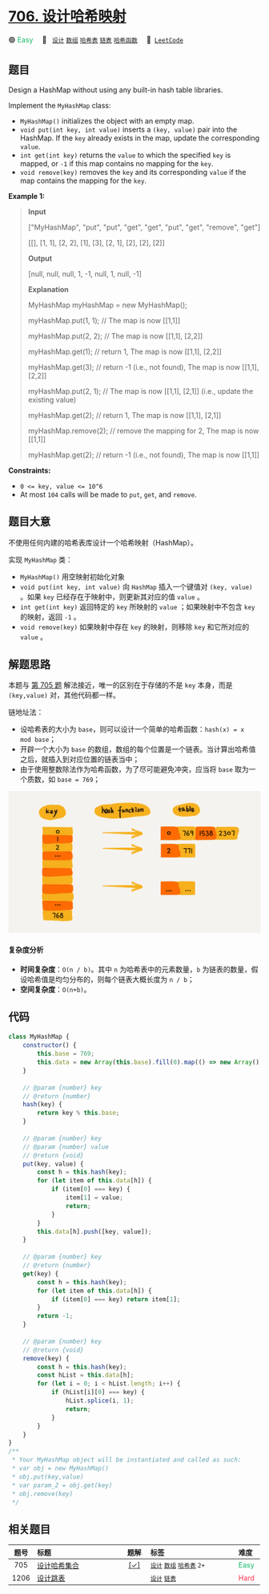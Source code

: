 # [706. 设计哈希映射](https://leetcode.com/problems/design-hashmap)

🟢 <font color=#15bd66>Easy</font>&emsp; 🔖&ensp; [`设计`](/leetcode/outline/tag/design.md) [`数组`](/leetcode/outline/tag/array.md) [`哈希表`](/leetcode/outline/tag/hash-table.md) [`链表`](/leetcode/outline/tag/linked-list.md) [`哈希函数`](/leetcode/outline/tag/hash-function.md)&emsp; 🔗&ensp;[`LeetCode`](https://leetcode.com/problems/design-hashmap/)

## 题目

Design a HashMap without using any built-in hash table libraries.

Implement the `MyHashMap` class:

- `MyHashMap()` initializes the object with an empty map.
- `void put(int key, int value)` inserts a `(key, value)` pair into the HashMap. If the `key` already exists in the map, update the corresponding `value`.
- `int get(int key)` returns the `value` to which the specified `key` is mapped, or `-1` if this map contains no mapping for the `key`.
- `void remove(key)` removes the `key` and its corresponding `value` if the map contains the mapping for the `key`.

**Example 1:**

> **Input**
>
> ["MyHashMap", "put", "put", "get", "get", "put", "get", "remove", "get"]
>
> [[], [1, 1], [2, 2], [1], [3], [2, 1], [2], [2], [2]]
>
> **Output**
>
> [null, null, null, 1, -1, null, 1, null, -1]
>
> **Explanation**
>
> MyHashMap myHashMap = new MyHashMap();
>
> myHashMap.put(1, 1); // The map is now [[1,1]]
>
> myHashMap.put(2, 2); // The map is now [[1,1], [2,2]]
>
> myHashMap.get(1); // return 1, The map is now [[1,1], [2,2]]
>
> myHashMap.get(3); // return -1 (i.e., not found), The map is now [[1,1], [2,2]]
>
> myHashMap.put(2, 1); // The map is now [[1,1], [2,1]] (i.e., update the existing value)
>
> myHashMap.get(2); // return 1, The map is now [[1,1], [2,1]]
>
> myHashMap.remove(2); // remove the mapping for 2, The map is now [[1,1]]
>
> myHashMap.get(2); // return -1 (i.e., not found), The map is now [[1,1]]

**Constraints:**

- `0 <= key, value <= 10^6`
- At most `104` calls will be made to `put`, `get`, and `remove`.

## 题目大意

不使用任何内建的哈希表库设计一个哈希映射（HashMap）。

实现 `MyHashMap` 类：

- `MyHashMap()` 用空映射初始化对象
- `void put(int key, int value)` 向 `HashMap` 插入一个键值对 `(key, value)` 。如果 `key` 已经存在于映射中，则更新其对应的值 `value` 。
- `int get(int key)` 返回特定的 `key` 所映射的 `value` ；如果映射中不包含 `key` 的映射，返回 `-1` 。
- `void remove(key)` 如果映射中存在 `key` 的映射，则移除 `key` 和它所对应的 `value` 。

## 解题思路

本题与 [第 705 题](./0705.md) 解法接近，唯一的区别在于存储的不是 `key` 本身，而是 `(key,value)` 对，其他代码都一样。

链地址法：

- 设哈希表的大小为 `base`，则可以设计一个简单的哈希函数：`hash(x) = x mod base`；
- 开辟一个大小为 `base` 的数组，数组的每个位置是一个链表。当计算出哈希值之后，就插入到对应位置的链表当中；
- 由于使用整数除法作为哈希函数，为了尽可能避免冲突，应当将 `base` 取为一个质数，如 `base = 769`；

![](../../../assets/image/705.png)

#### 复杂度分析

- **时间复杂度**：`O(n / b)`。其中 `n` 为哈希表中的元素数量，`b` 为链表的数量，假设哈希值是均匀分布的，则每个链表大概长度为 `n / b`；
- **空间复杂度**：`O(n+b)`。

## 代码

```javascript
class MyHashMap {
	constructor() {
		this.base = 769;
		this.data = new Array(this.base).fill(0).map(() => new Array());
	}

	// @param {number} key
	// @return {number}
	hash(key) {
		return key % this.base;
	}

	// @param {number} key
	// @param {number} value
	// @return {void}
	put(key, value) {
		const h = this.hash(key);
		for (let item of this.data[h]) {
			if (item[0] === key) {
				item[1] = value;
				return;
			}
		}
		this.data[h].push([key, value]);
	}

	// @param {number} key
	// @return {number}
	get(key) {
		const h = this.hash(key);
		for (let item of this.data[h]) {
			if (item[0] === key) return item[1];
		}
		return -1;
	}

	// @param {number} key
	// @return {void}
	remove(key) {
		const h = this.hash(key);
		const hList = this.data[h];
		for (let i = 0; i < hList.length; i++) {
			if (hList[i][0] === key) {
				hList.splice(i, 1);
				return;
			}
		}
	}
}
/**
 * Your MyHashMap object will be instantiated and called as such:
 * var obj = new MyHashMap()
 * obj.put(key,value)
 * var param_2 = obj.get(key)
 * obj.remove(key)
 */
```

## 相关题目

| 题号 | 标题 | 题解 | 标签 | 难度 |
| :------: | :------ | :------: | :------ | :------ |
| 705 | [设计哈希集合](https://leetcode.com/problems/design-hashset) | [[✓]](https://2xiao.github.io/leetcode-js/leetcode/problem/0705) |  [`设计`](/leetcode/outline/tag/design.md) [`数组`](/leetcode/outline/tag/array.md) [`哈希表`](/leetcode/outline/tag/hash-table.md) `2+` | <font color=#15bd66>Easy</font> |
| 1206 | [设计跳表](https://leetcode.com/problems/design-skiplist) |  |  [`设计`](/leetcode/outline/tag/design.md) [`链表`](/leetcode/outline/tag/linked-list.md) | <font color=#ff334b>Hard</font> |

<style>
.blue {
    background-color: #096dd9;
    padding: 0.25rem 0.5rem;
    margin: 0;
    font-size: 0.85em;
    border-radius: 3px;
    color: white;
    font-weight: 500;
}
table th:first-of-type { width: 10%; }
table th:nth-of-type(2) { width: 35%; }
table th:nth-of-type(3) { width: 10%; }
table th:nth-of-type(4) { width: 35%; }
table th:nth-of-type(5) { width: 10%; }
</style>
